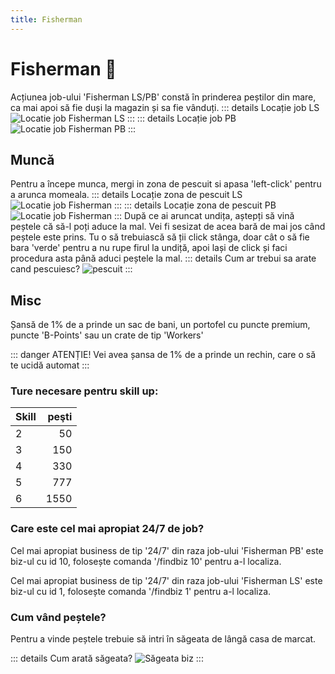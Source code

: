 ```yaml
---
title: Fisherman
---
```


# Fisherman 🎣

Acțiunea job-ului 'Fisherman LS/PB' constă în prinderea peștilor din mare, ca mai apoi să fie duși la magazin și sa fie vânduți.
::: details Locație job LS
![Locatie job Fisherman LS](https://i.imgur.com/hQs2KSf.png "Locație job Fisherman LS")
:::
::: details Locație job PB
![Locatie job Fisherman PB](https://i.imgur.com/XX95g58.png "Locație job Fisherman PB")
:::
## Muncă
Pentru a începe munca, mergi in zona de pescuit si apasa 'left-click' pentru a arunca momeala.
::: details Locație zona de pescuit LS
![Locatie job Fisherman](https://i.imgur.com/2Xu8LAy.png "Locație job Fisherman")
:::
::: details Locație zona de pescuit PB
![Locatie job Fisherman](https://i.imgur.com/aSKCUpl.png "Locație job Fisherman")
:::
După ce ai aruncat undița, aștepți să vină peștele că să-l poți aduce la mal. Vei fi sesizat de acea bară de mai jos când peștele este prins. Tu o să trebuiască să ții click stânga, doar cât o să fie bara 'verde' pentru a nu rupe firul la undiță, apoi lași de click și faci procedura asta până aduci peștele la mal. 
::: details Cum ar trebui sa arate cand pescuiesc?
![pescuit](https://i.imgur.com/RK1oGJI.gif "Pescuind")
:::

## Misc
Șansă de 1% de a prinde un sac de bani, un portofel cu puncte premium, puncte 'B-Points' sau un crate de tip 'Workers'

::: danger ATENȚIE!
Vei avea șansa de 1% de a prinde un rechin, care o să te ucidă automat
:::
### Ture necesare pentru skill up:

| Skill         |  peşti  |
| ------------- | ----: |
| 2             | 50|
| 3             | 150|
| 4             | 330|
| 5             | 777|
| 6             | 1550|

### Care este cel mai apropiat 24/7 de job?

Cel mai apropiat business de tip '24/7' din raza job-ului 'Fisherman PB' este biz-ul cu id 10, folosește comanda '/findbiz 10' pentru a-l localiza.

Cel mai apropiat business de tip '24/7' din raza job-ului 'Fisherman LS' este biz-ul cu id 1, folosește comanda '/findbiz 1' pentru a-l localiza.

### Cum vând peștele?

Pentru a vinde peștele trebuie să intri în săgeata de lângă casa de marcat.

::: details Cum arată săgeata?
![Săgeata biz](https://i.imgur.com/Ff0yuLK.png "Cum arată săgeata din biz?")
:::
